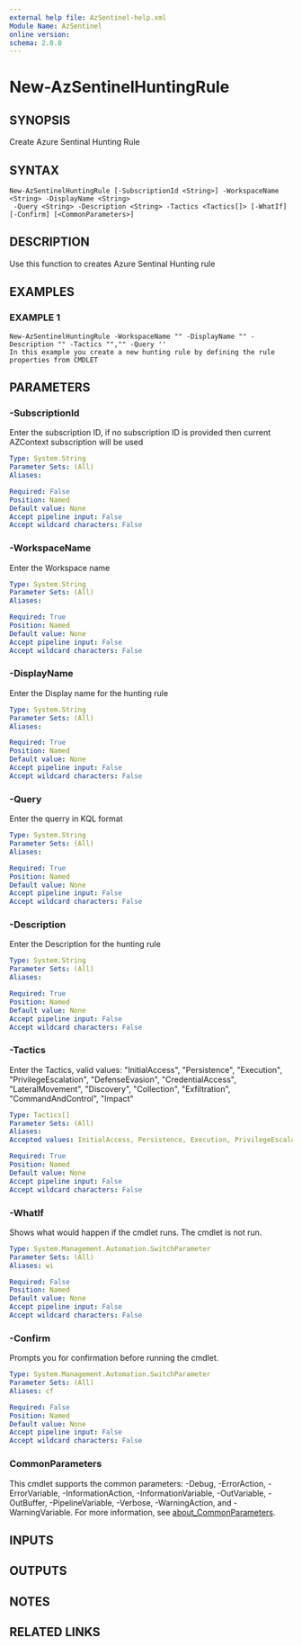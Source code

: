 ```yaml
---
external help file: AzSentinel-help.xml
Module Name: AzSentinel
online version:
schema: 2.0.0
---
```


# New-AzSentinelHuntingRule

## SYNOPSIS
Create Azure Sentinal Hunting Rule

## SYNTAX

```
New-AzSentinelHuntingRule [-SubscriptionId <String>] -WorkspaceName <String> -DisplayName <String>
 -Query <String> -Description <String> -Tactics <Tactics[]> [-WhatIf] [-Confirm] [<CommonParameters>]
```

## DESCRIPTION
Use this function to creates Azure Sentinal Hunting rule

## EXAMPLES

### EXAMPLE 1
```
New-AzSentinelHuntingRule -WorkspaceName "" -DisplayName "" -Description "" -Tactics "","" -Query ''
In this example you create a new hunting rule by defining the rule properties from CMDLET
```

## PARAMETERS

### -SubscriptionId
Enter the subscription ID, if no subscription ID is provided then current AZContext subscription will be used

```yaml
Type: System.String
Parameter Sets: (All)
Aliases:

Required: False
Position: Named
Default value: None
Accept pipeline input: False
Accept wildcard characters: False
```

### -WorkspaceName
Enter the Workspace name

```yaml
Type: System.String
Parameter Sets: (All)
Aliases:

Required: True
Position: Named
Default value: None
Accept pipeline input: False
Accept wildcard characters: False
```

### -DisplayName
Enter the Display name for the hunting rule

```yaml
Type: System.String
Parameter Sets: (All)
Aliases:

Required: True
Position: Named
Default value: None
Accept pipeline input: False
Accept wildcard characters: False
```

### -Query
Enter the querry in KQL format

```yaml
Type: System.String
Parameter Sets: (All)
Aliases:

Required: True
Position: Named
Default value: None
Accept pipeline input: False
Accept wildcard characters: False
```

### -Description
Enter the Description for the hunting rule

```yaml
Type: System.String
Parameter Sets: (All)
Aliases:

Required: True
Position: Named
Default value: None
Accept pipeline input: False
Accept wildcard characters: False
```

### -Tactics
Enter the Tactics, valid values: "InitialAccess", "Persistence", "Execution", "PrivilegeEscalation", "DefenseEvasion", "CredentialAccess", "LateralMovement", "Discovery", "Collection", "Exfiltration", "CommandAndControl", "Impact"

```yaml
Type: Tactics[]
Parameter Sets: (All)
Aliases:
Accepted values: InitialAccess, Persistence, Execution, PrivilegeEscalation, DefenseEvasion, CredentialAccess, LateralMovement, Discovery, Collection, Exfiltration, CommandAndControl, Impact

Required: True
Position: Named
Default value: None
Accept pipeline input: False
Accept wildcard characters: False
```

### -WhatIf
Shows what would happen if the cmdlet runs.
The cmdlet is not run.

```yaml
Type: System.Management.Automation.SwitchParameter
Parameter Sets: (All)
Aliases: wi

Required: False
Position: Named
Default value: None
Accept pipeline input: False
Accept wildcard characters: False
```

### -Confirm
Prompts you for confirmation before running the cmdlet.

```yaml
Type: System.Management.Automation.SwitchParameter
Parameter Sets: (All)
Aliases: cf

Required: False
Position: Named
Default value: None
Accept pipeline input: False
Accept wildcard characters: False
```

### CommonParameters
This cmdlet supports the common parameters: -Debug, -ErrorAction, -ErrorVariable, -InformationAction, -InformationVariable, -OutVariable, -OutBuffer, -PipelineVariable, -Verbose, -WarningAction, and -WarningVariable. For more information, see [about_CommonParameters](http://go.microsoft.com/fwlink/?LinkID=113216).

## INPUTS

## OUTPUTS

## NOTES

## RELATED LINKS
